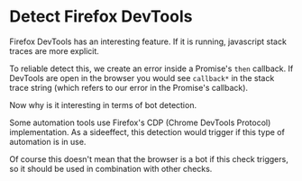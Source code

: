 # Detect Firefox DevTools

Firefox DevTools has an interesting feature. If it is running, javascript stack
traces are more explicit.

To reliable detect this, we create an error inside a Promise's ``then``
callback. If DevTools are open in the browser you would see ``callback*`` in
the stack trace string (which refers to our error in the Promise's callback).

Now why is it interesting in terms of bot detection.

Some automation tools use Firefox's CDP (Chrome DevTools Protocol)
implementation. As a sideeffect, this detection would trigger if this type of
automation is in use.

Of course this doesn't mean that the browser is a bot if this check triggers,
so it should be used in combination with other checks.
